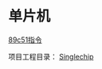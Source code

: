 # 单片机

[89c51指令](https://github.com/shencang/note/tree/master/Singlechip/指令.md)

项目工程目录： [Singlechip](https://github.com/shencang/Singlechip)
